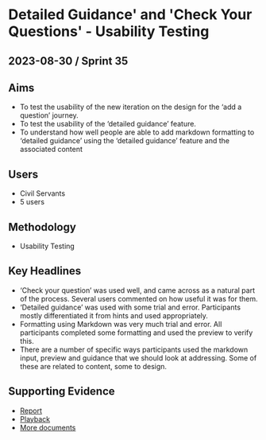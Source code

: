 # Detailed Guidance' and 'Check Your Questions' - Usability Testing

## 2023-08-30 / Sprint 35

## Aims
- To test the usability of the new iteration on the design for the ‘add a question’ journey.
- To test the usability of the ‘detailed guidance’ feature.
- To understand how well people are able to add markdown formatting to ‘detailed guidance’ using the ‘detailed guidance’ feature and the associated content

## Users
- Civil Servants
- 5 users

## Methodology
- Usability Testing

## Key Headlines 

- ‘Check your question’ was used well, and came across as a natural part of the process. Several users commented on how useful it was for them.
- ‘Detailed guidance’ was used with some trial and error. Participants mostly differentiated it from hints and used appropriately.
- Formatting using Markdown was very much trial and error. All participants completed some formatting and used the preview to verify this.
- There are a number of specific ways participants used the markdown input, preview and guidance that we should look at addressing. Some of these are related to content, some to design.

## Supporting Evidence

- [Report](https://docs.google.com/presentation/d/1cZKLrPDaXZlqHtg_y8rYE2eKA1B26Hc8YiUBJKGc-jg/edit?usp=drive_link)
- [Playback](https://drive.google.com/file/d/1MKPiGkWCs9jKp86w7joRrsHZV-H20FRR/view?usp=drive_link)
- [More documents](https://drive.google.com/drive/folders/1L52JCUb8hLea32lS5im6mM7Y4AKhZGWV)